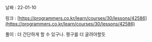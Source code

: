 날짜 : 22-01-10

링크 : [https://programmers.co.kr/learn/courses/30/lessons/42586](https://programmers.co.kr/learn/courses/30/lessons/42586)

풀이 :
더 간단하게 할 수 있구나. 짱구를 더 굴려야할듯
